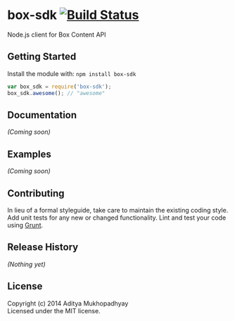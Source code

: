 # box-sdk [![Build Status](https://secure.travis-ci.org/adityamukho/node-box-sdk.png?branch=master)](http://travis-ci.org/adityamukho/node-box-sdk)

Node.js client for Box Content API

## Getting Started
Install the module with: `npm install box-sdk`

```javascript
var box_sdk = require('box-sdk');
box_sdk.awesome(); // "awesome"
```

## Documentation
_(Coming soon)_

## Examples
_(Coming soon)_

## Contributing
In lieu of a formal styleguide, take care to maintain the existing coding style. Add unit tests for any new or changed functionality. Lint and test your code using [Grunt](http://gruntjs.com/).

## Release History
_(Nothing yet)_

## License
Copyright (c) 2014 Aditya Mukhopadhyay  
Licensed under the MIT license.
